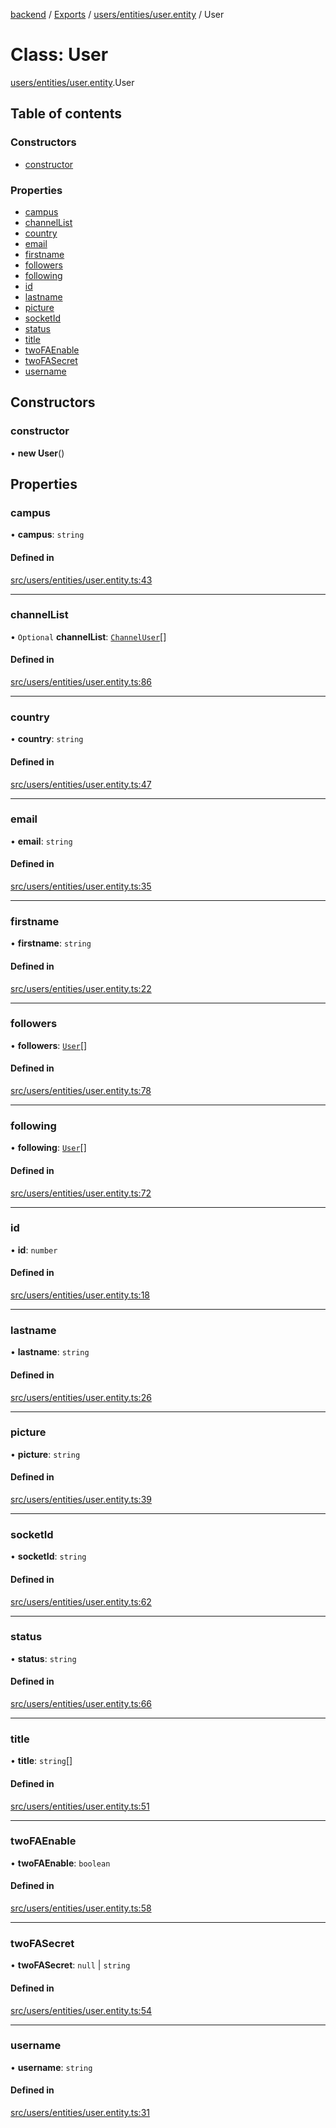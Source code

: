 [backend](../README.md) / [Exports](../modules.md) / [users/entities/user.entity](../modules/users_entities_user_entity.md) / User

# Class: User

[users/entities/user.entity](../modules/users_entities_user_entity.md).User

## Table of contents

### Constructors

- [constructor](users_entities_user_entity.User.md#constructor)

### Properties

- [campus](users_entities_user_entity.User.md#campus)
- [channelList](users_entities_user_entity.User.md#channellist)
- [country](users_entities_user_entity.User.md#country)
- [email](users_entities_user_entity.User.md#email)
- [firstname](users_entities_user_entity.User.md#firstname)
- [followers](users_entities_user_entity.User.md#followers)
- [following](users_entities_user_entity.User.md#following)
- [id](users_entities_user_entity.User.md#id)
- [lastname](users_entities_user_entity.User.md#lastname)
- [picture](users_entities_user_entity.User.md#picture)
- [socketId](users_entities_user_entity.User.md#socketid)
- [status](users_entities_user_entity.User.md#status)
- [title](users_entities_user_entity.User.md#title)
- [twoFAEnable](users_entities_user_entity.User.md#twofaenable)
- [twoFASecret](users_entities_user_entity.User.md#twofasecret)
- [username](users_entities_user_entity.User.md#username)

## Constructors

### constructor

• **new User**()

## Properties

### campus

• **campus**: `string`

#### Defined in

[src/users/entities/user.entity.ts:43](https://github.com/GQDeltex/ft_transcendence/blob/fdce073/backend/src/users/entities/user.entity.ts#L43)

___

### channelList

• `Optional` **channelList**: [`ChannelUser`](prc_channel_entities_channeluser_entity.ChannelUser.md)[]

#### Defined in

[src/users/entities/user.entity.ts:86](https://github.com/GQDeltex/ft_transcendence/blob/fdce073/backend/src/users/entities/user.entity.ts#L86)

___

### country

• **country**: `string`

#### Defined in

[src/users/entities/user.entity.ts:47](https://github.com/GQDeltex/ft_transcendence/blob/fdce073/backend/src/users/entities/user.entity.ts#L47)

___

### email

• **email**: `string`

#### Defined in

[src/users/entities/user.entity.ts:35](https://github.com/GQDeltex/ft_transcendence/blob/fdce073/backend/src/users/entities/user.entity.ts#L35)

___

### firstname

• **firstname**: `string`

#### Defined in

[src/users/entities/user.entity.ts:22](https://github.com/GQDeltex/ft_transcendence/blob/fdce073/backend/src/users/entities/user.entity.ts#L22)

___

### followers

• **followers**: [`User`](users_entities_user_entity.User.md)[]

#### Defined in

[src/users/entities/user.entity.ts:78](https://github.com/GQDeltex/ft_transcendence/blob/fdce073/backend/src/users/entities/user.entity.ts#L78)

___

### following

• **following**: [`User`](users_entities_user_entity.User.md)[]

#### Defined in

[src/users/entities/user.entity.ts:72](https://github.com/GQDeltex/ft_transcendence/blob/fdce073/backend/src/users/entities/user.entity.ts#L72)

___

### id

• **id**: `number`

#### Defined in

[src/users/entities/user.entity.ts:18](https://github.com/GQDeltex/ft_transcendence/blob/fdce073/backend/src/users/entities/user.entity.ts#L18)

___

### lastname

• **lastname**: `string`

#### Defined in

[src/users/entities/user.entity.ts:26](https://github.com/GQDeltex/ft_transcendence/blob/fdce073/backend/src/users/entities/user.entity.ts#L26)

___

### picture

• **picture**: `string`

#### Defined in

[src/users/entities/user.entity.ts:39](https://github.com/GQDeltex/ft_transcendence/blob/fdce073/backend/src/users/entities/user.entity.ts#L39)

___

### socketId

• **socketId**: `string`

#### Defined in

[src/users/entities/user.entity.ts:62](https://github.com/GQDeltex/ft_transcendence/blob/fdce073/backend/src/users/entities/user.entity.ts#L62)

___

### status

• **status**: `string`

#### Defined in

[src/users/entities/user.entity.ts:66](https://github.com/GQDeltex/ft_transcendence/blob/fdce073/backend/src/users/entities/user.entity.ts#L66)

___

### title

• **title**: `string`[]

#### Defined in

[src/users/entities/user.entity.ts:51](https://github.com/GQDeltex/ft_transcendence/blob/fdce073/backend/src/users/entities/user.entity.ts#L51)

___

### twoFAEnable

• **twoFAEnable**: `boolean`

#### Defined in

[src/users/entities/user.entity.ts:58](https://github.com/GQDeltex/ft_transcendence/blob/fdce073/backend/src/users/entities/user.entity.ts#L58)

___

### twoFASecret

• **twoFASecret**: ``null`` \| `string`

#### Defined in

[src/users/entities/user.entity.ts:54](https://github.com/GQDeltex/ft_transcendence/blob/fdce073/backend/src/users/entities/user.entity.ts#L54)

___

### username

• **username**: `string`

#### Defined in

[src/users/entities/user.entity.ts:31](https://github.com/GQDeltex/ft_transcendence/blob/fdce073/backend/src/users/entities/user.entity.ts#L31)
